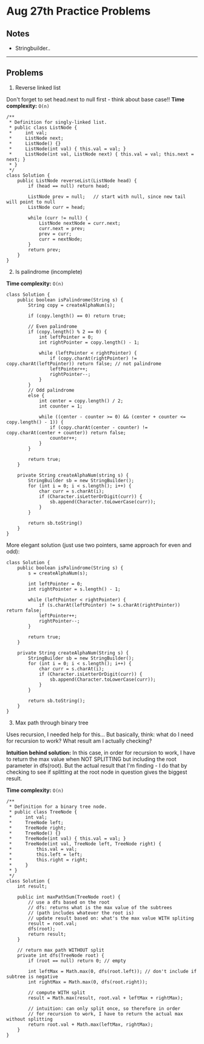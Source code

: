 # Aug 27th Practice Problems
## Notes
- Stringbuilder..

---
## Problems
1. Reverse linked list

Don't forget to set head.next to null first - think about base case!!
**Time complexity:** `O(n)`

```
/**
 * Definition for singly-linked list.
 * public class ListNode {
 *     int val;
 *     ListNode next;
 *     ListNode() {}
 *     ListNode(int val) { this.val = val; }
 *     ListNode(int val, ListNode next) { this.val = val; this.next = next; }
 * }
 */
class Solution {
    public ListNode reverseList(ListNode head) {
        if (head == null) return head;

        ListNode prev = null;   // start with null, since new tail will point to null
        ListNode curr = head;

        while (curr != null) {
            ListNode nextNode = curr.next;
            curr.next = prev;
            prev = curr;
            curr = nextNode;
        }
        return prev;
    }
}
```

2. Is palindrome (incomplete)

**Time complexity:** `O(n)`

```
class Solution {
    public boolean isPalindrome(String s) {
        String copy = createAlphaNum(s);

        if (copy.length() == 0) return true;

        // Even palindrome
        if (copy.length() % 2 == 0) {
            int leftPointer = 0;
            int rightPointer = copy.length() - 1;

            while (leftPointer < rightPointer) {
                if (copy.charAt(rightPointer) != copy.charAt(leftPointer)) return false; // not palindrome
                leftPointer++;
                rightPointer--;
            }
        } 
        // Odd palindrome
        else {
            int center = copy.length() / 2;
            int counter = 1;
            
            while ((center - counter >= 0) && (center + counter <= copy.length() - 1)) {
                if (copy.charAt(center - counter) != copy.charAt(center + counter)) return false;
                counter++;
            }
        }

        return true;
    }

    private String createAlphaNum(string s) {
        StringBuilder sb = new StringBuilder();
        for (int i = 0; i < s.length(); i++) {
            char curr = s.charAt(i);
            if (Character.isLetterOrDigit(curr)) {
                sb.append(Character.toLowerCase(curr));
            }
        }

        return sb.toString()
    }
}
```

More elegant solution (just use two pointers, same approach for even and odd):
```
class Solution {
    public boolean isPalindrome(String s) {
        s = createAlphaNum(s);
        
        int leftPointer = 0;
        int rightPointer = s.length() - 1;

        while (leftPointer < rightPointer) {
            if (s.charAt(leftPointer) != s.charAt(rightPointer)) return false;
            leftPointer++;
            rightPointer--;
        }

        return true;
    }

    private String createAlphaNum(String s) {
        StringBuilder sb = new StringBuilder();
        for (int i = 0; i < s.length(); i++) {
            char curr = s.charAt(i);
            if (Character.isLetterOrDigit(curr)) {
                sb.append(Character.toLowerCase(curr));
            }
        }

        return sb.toString();
    }
}
```

3. Max path through binary tree

Uses recursion, I needed help for this... But basically, think: what do I need for recursion to work? What result am I actually checking? 

**Intuition behind solution:** In this case, in order for recursion to work, I have to return the max value when NOT SPLITTING but including the root parameter in dfs(root). But the actual result that I'm finding - I do that by checking to see if splitting at the root node in question gives the biggest result.

**Time complexity:** `O(n)`

```
/**
 * Definition for a binary tree node.
 * public class TreeNode {
 *     int val;
 *     TreeNode left;
 *     TreeNode right;
 *     TreeNode() {}
 *     TreeNode(int val) { this.val = val; }
 *     TreeNode(int val, TreeNode left, TreeNode right) {
 *         this.val = val;
 *         this.left = left;
 *         this.right = right;
 *     }
 * }
 */
class Solution {
    int result;

    public int maxPathSum(TreeNode root) {
        // use a dfs based on the root
        // dfs: returns what is the max value of the subtrees
        // (path includes whatever the root is)
        // update result based on: what's the max value WITH spliting
        result = root.val;
        dfs(root);
        return result;
    }

    // return max path WITHOUT split
    private int dfs(TreeNode root) {
        if (root == null) return 0; // empty

        int leftMax = Math.max(0, dfs(root.left)); // don't include if subtree is negative
        int rightMax = Math.max(0, dfs(root.right));

        // compute WITH split
        result = Math.max(result, root.val + leftMax + rightMax);

        // intuition: can only split once, so therefore in order
        // for recursion to work, I have to return the actual max without splitting
        return root.val + Math.max(leftMax, rightMax);
    }
}
```
